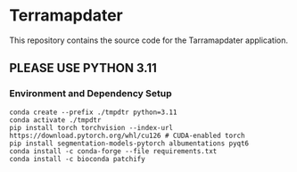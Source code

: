 # Terramapdater

This repository contains the source code for the Tarramapdater application.

## PLEASE USE PYTHON 3.11

### Environment and Dependency Setup

```shell
conda create --prefix ./tmpdtr python=3.11
conda activate ./tmpdtr
pip install torch torchvision --index-url https://download.pytorch.org/whl/cu126 # CUDA-enabled torch
pip install segmentation-models-pytorch albumentations pyqt6
conda install -c conda-forge --file requirements.txt
conda install -c bioconda patchify
```
